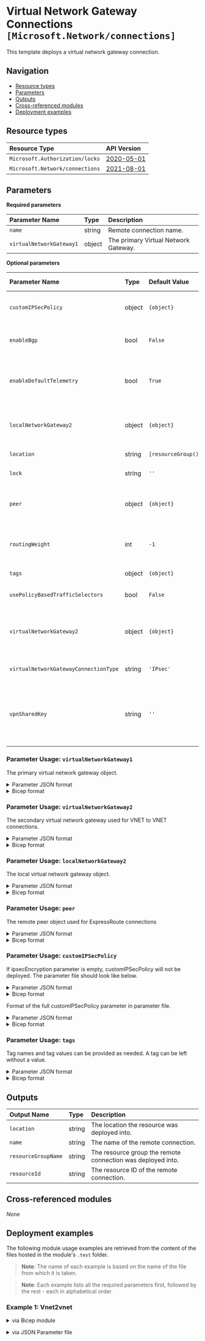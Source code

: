# Virtual Network Gateway Connections `[Microsoft.Network/connections]`

This template deploys a virtual network gateway connection.

## Navigation

- [Resource types](#Resource-types)
- [Parameters](#Parameters)
- [Outputs](#Outputs)
- [Cross-referenced modules](#Cross-referenced-modules)
- [Deployment examples](#Deployment-examples)

## Resource types

| Resource Type | API Version |
| :-- | :-- |
| `Microsoft.Authorization/locks` | [2020-05-01](https://docs.microsoft.com/en-us/azure/templates/Microsoft.Authorization/2020-05-01/locks) |
| `Microsoft.Network/connections` | [2021-08-01](https://docs.microsoft.com/en-us/azure/templates/Microsoft.Network/2021-08-01/connections) |

## Parameters

**Required parameters**

| Parameter Name | Type | Description |
| :-- | :-- | :-- |
| `name` | string | Remote connection name. |
| `virtualNetworkGateway1` | object | The primary Virtual Network Gateway. |

**Optional parameters**

| Parameter Name | Type | Default Value | Allowed Values | Description |
| :-- | :-- | :-- | :-- | :-- |
| `customIPSecPolicy` | object | `{object}` |  | The IPSec Policies to be considered by this connection. |
| `enableBgp` | bool | `False` |  | Value to specify if BGP is enabled or not. |
| `enableDefaultTelemetry` | bool | `True` |  | Enable telemetry via the Customer Usage Attribution ID (GUID). |
| `localNetworkGateway2` | object | `{object}` |  | The local network gateway. Used for connection type [IPsec]. |
| `location` | string | `[resourceGroup().location]` |  | Location for all resources. |
| `lock` | string | `''` | `['', CanNotDelete, ReadOnly]` | Specify the type of lock. |
| `peer` | object | `{object}` |  | The remote peer. Used for connection type [ExpressRoute]. |
| `routingWeight` | int | `-1` |  | The weight added to routes learned from this BGP speaker. |
| `tags` | object | `{object}` |  | Tags of the resource. |
| `usePolicyBasedTrafficSelectors` | bool | `False` |  | Enable policy-based traffic selectors. |
| `virtualNetworkGateway2` | object | `{object}` |  | The remote Virtual Network Gateway. Used for connection type [Vnet2Vnet]. |
| `virtualNetworkGatewayConnectionType` | string | `'IPsec'` | `[ExpressRoute, IPsec, Vnet2Vnet, VPNClient]` | Gateway connection type. |
| `vpnSharedKey` | string | `''` |  | Specifies a VPN shared key. The same value has to be specified on both Virtual Network Gateways. |


### Parameter Usage: `virtualNetworkGateway1`

The primary virtual network gateway object.

<details>

<summary>Parameter JSON format</summary>

```json
"virtualNetworkGateway1": {
    "value": {
        "id": "/subscriptions/00000000-0000-0000-0000-000000000000/resourceGroups/myRG/providers/Microsoft.Network/virtualNetworkGateways/myGateway01"
    }
}
```

</details>

<details>

<summary>Bicep format</summary>

```bicep
virtualNetworkGateway1: {
    id: '/subscriptions/00000000-0000-0000-0000-000000000000/resourceGroups/myRG/providers/Microsoft.Network/virtualNetworkGateways/myGateway01'
}
```

</details>
<p>

### Parameter Usage: `virtualNetworkGateway2`

The secondary virtual network gateway used for VNET to VNET connections.

<details>

<summary>Parameter JSON format</summary>

```json
"virtualNetworkGateway2" : {
    "value": {
        "id": "/subscriptions/00000000-0000-0000-0000-000000000000/resourceGroups/myRG/providers/Microsoft.Network/virtualNetworkGateways/myGateway02"
    }
}
```

</details>

<details>

<summary>Bicep format</summary>

```bicep
virtualNetworkGateway2 : {
    id: '/subscriptions/00000000-0000-0000-0000-000000000000/resourceGroups/myRG/providers/Microsoft.Network/virtualNetworkGateways/myGateway02'
}
```

</details>
<p>

### Parameter Usage: `localNetworkGateway2`

The local virtual network gateway object.

<details>

<summary>Parameter JSON format</summary>

```json
"localNetworkGateway2": {
    "value": {
        "id": "/subscriptions/00000000-0000-0000-0000-000000000000/resourceGroups/myRG/providers/Microsoft.Network/localNetworkGateways/myGateway"
    }
}
```

</details>

<details>

<summary>Bicep format</summary>

```bicep
localNetworkGateway2: {
    id: '/subscriptions/00000000-0000-0000-0000-000000000000/resourceGroups/myRG/providers/Microsoft.Network/localNetworkGateways/myGateway'
}
```

</details>
<p>

### Parameter Usage: `peer`

The remote peer object used for ExpressRoute connections

<details>

<summary>Parameter JSON format</summary>

```json
"peer": {
    "id": "/subscriptions/00000000-0000-0000-0000-000000000000/resourceGroups/myRG/providers/Microsoft.Network/expressRouteCircuits/expressRoute"
}
```

</details>

<details>

<summary>Bicep format</summary>

```bicep
'peer': {
    id: '/subscriptions/00000000-0000-0000-0000-000000000000/resourceGroups/myRG/providers/Microsoft.Network/expressRouteCircuits/expressRoute'
}
```

</details>
<p>

### Parameter Usage: `customIPSecPolicy`

If ipsecEncryption parameter is empty, customIPSecPolicy will not be deployed. The parameter file should look like below.

<details>

<summary>Parameter JSON format</summary>

```json
"customIPSecPolicy": {
    "value": {
        "saLifeTimeSeconds": 0,
        "saDataSizeKilobytes": 0,
        "ipsecEncryption": "",
        "ipsecIntegrity": "",
        "ikeEncryption": "",
        "ikeIntegrity": "",
        "dhGroup": "",
        "pfsGroup": ""
    }
}
```

</details>

<details>

<summary>Bicep format</summary>

```bicep
customIPSecPolicy: {
    saLifeTimeSeconds: 0
    saDataSizeKilobytes: 0
    ipsecEncryption: ''
    ipsecIntegrity: ''
    ikeEncryption: ''
    ikeIntegrity: ''
    dhGroup: ''
    pfsGroup: ''
}
```

</details>
<p>

Format of the full customIPSecPolicy parameter in parameter file.

<details>

<summary>Parameter JSON format</summary>

```json
"customIPSecPolicy": {
    "value": {
        "saLifeTimeSeconds": 28800,
        "saDataSizeKilobytes": 102400000,
        "ipsecEncryption": "AES256",
        "ipsecIntegrity": "SHA256",
        "ikeEncryption": "AES256",
        "ikeIntegrity": "SHA256",
        "dhGroup": "DHGroup14",
        "pfsGroup": "None"
    }
}
```

</details>

<details>

<summary>Bicep format</summary>

```bicep
customIPSecPolicy: {
    saLifeTimeSeconds: 28800
    saDataSizeKilobytes: 102400000
    ipsecEncryption: 'AES256'
    ipsecIntegrity: 'SHA256'
    ikeEncryption: 'AES256'
    ikeIntegrity: 'SHA256'
    dhGroup: 'DHGroup14'
    pfsGroup: 'None'
}
```

</details>
<p>

### Parameter Usage: `tags`

Tag names and tag values can be provided as needed. A tag can be left without a value.

<details>

<summary>Parameter JSON format</summary>

```json
"tags": {
    "value": {
        "Environment": "Non-Prod",
        "Contact": "test.user@testcompany.com",
        "PurchaseOrder": "1234",
        "CostCenter": "7890",
        "ServiceName": "DeploymentValidation",
        "Role": "DeploymentValidation"
    }
}
```

</details>

<details>

<summary>Bicep format</summary>

```bicep
tags: {
    Environment: 'Non-Prod'
    Contact: 'test.user@testcompany.com'
    PurchaseOrder: '1234'
    CostCenter: '7890'
    ServiceName: 'DeploymentValidation'
    Role: 'DeploymentValidation'
}
```

</details>
<p>

## Outputs

| Output Name | Type | Description |
| :-- | :-- | :-- |
| `location` | string | The location the resource was deployed into. |
| `name` | string | The name of the remote connection. |
| `resourceGroupName` | string | The resource group the remote connection was deployed into. |
| `resourceId` | string | The resource ID of the remote connection. |

## Cross-referenced modules

_None_

## Deployment examples

The following module usage examples are retrieved from the content of the files hosted in the module's `.test` folder.
   >**Note**: The name of each example is based on the name of the file from which it is taken.

   >**Note**: Each example lists all the required parameters first, followed by the rest - each in alphabetical order.

<h3>Example 1: Vnet2vnet</h3>

<details>

<summary>via Bicep module</summary>

```bicep
module connections './Microsoft.Network/connections/deploy.bicep' = {
  name: '${uniqueString(deployment().name)}-test-ncvtv'
  params: {
    // Required parameters
    name: '<<namePrefix>>ncvtv001'
    virtualNetworkGateway1: {
      id: '<id>'
    }
    // Non-required parameters
    enableBgp: false
    lock: 'CanNotDelete'
    virtualNetworkGateway2: {
      id: '<id>'
    }
    virtualNetworkGatewayConnectionType: 'Vnet2Vnet'
    vpnSharedKey: '<vpnSharedKey>'
  }
}
```

</details>
<p>

<details>

<summary>via JSON Parameter file</summary>

```json
{
  "$schema": "https://schema.management.azure.com/schemas/2019-04-01/deploymentParameters.json#",
  "contentVersion": "1.0.0.0",
  "parameters": {
    // Required parameters
    "name": {
      "value": "<<namePrefix>>ncvtv001"
    },
    "virtualNetworkGateway1": {
      "value": {
        "id": "<id>"
      }
    },
    // Non-required parameters
    "enableBgp": {
      "value": false
    },
    "lock": {
      "value": "CanNotDelete"
    },
    "virtualNetworkGateway2": {
      "value": {
        "id": "<id>"
      }
    },
    "virtualNetworkGatewayConnectionType": {
      "value": "Vnet2Vnet"
    },
    "vpnSharedKey": {
      "value": "<vpnSharedKey>"
    }
  }
}
```

</details>
<p>
